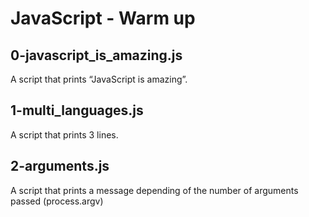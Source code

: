 # JavaScript - Warm up
## 0-javascript_is_amazing.js
A script that prints “JavaScript is amazing”.
## 1-multi_languages.js
A script that prints 3 lines.
## 2-arguments.js
A script that prints a message depending of the number of arguments passed (process.argv)
